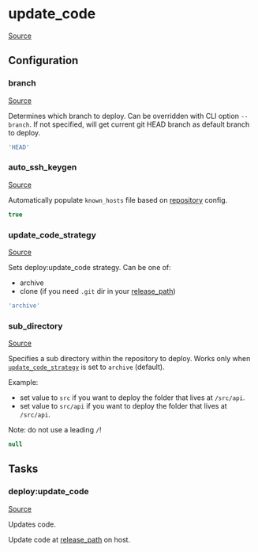 <!-- DO NOT EDIT THIS FILE! -->
<!-- Instead edit recipe/deploy/update_code.php -->
<!-- Then run bin/docgen -->

# update_code

[Source](/recipe/deploy/update_code.php)


## Configuration
### branch
[Source](https://github.com/deployphp/deployer/blob/master/recipe/deploy/update_code.php#L10)

Determines which branch to deploy. Can be overridden with CLI option `--branch`.
If not specified, will get current git HEAD branch as default branch to deploy.

```php title="Default value"
'HEAD'
```


### auto_ssh_keygen
[Source](https://github.com/deployphp/deployer/blob/master/recipe/deploy/update_code.php#L13)

Automatically populate `known_hosts` file based on [repository](/docs/recipe/common.md#repository) config.

```php title="Default value"
true
```


### update_code_strategy
[Source](https://github.com/deployphp/deployer/blob/master/recipe/deploy/update_code.php#L19)

Sets deploy:update_code strategy.
Can be one of:
- archive
- clone (if you need `.git` dir in your [release_path](/docs/recipe/deploy/release.md#release_path))

```php title="Default value"
'archive'
```


### sub_directory
[Source](https://github.com/deployphp/deployer/blob/master/recipe/deploy/update_code.php#L31)

Specifies a sub directory within the repository to deploy.
Works only when [`update_code_strategy`](#update_code_strategy) is set to `archive` (default).

Example: 
 - set value to `src` if you want to deploy the folder that lives at `/src/api`.
 - set value to `src/api` if you want to deploy the folder that lives at `/src/api`.

Note: do not use a leading `/`!

```php title="Default value"
null
```



## Tasks

### deploy:update_code
[Source](https://github.com/deployphp/deployer/blob/master/recipe/deploy/update_code.php#L37)

Updates code.

Update code at [release_path](/docs/recipe/deploy/release.md#release_path) on host.


